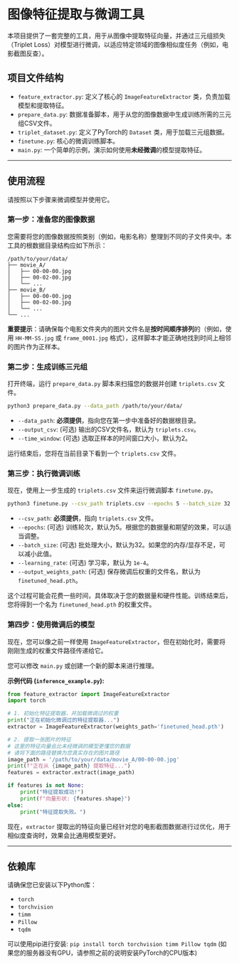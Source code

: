 # 图像特征提取与微调工具

本项目提供了一套完整的工具，用于从图像中提取特征向量，并通过三元组损失（Triplet Loss）对模型进行微调，以适应特定领域的图像相似度任务（例如，电影截图反查）。

## 项目文件结构

- `feature_extractor.py`: 定义了核心的 `ImageFeatureExtractor` 类，负责加载模型和提取特征。
- `prepare_data.py`: 数据准备脚本，用于从您的图像数据中生成训练所需的三元组CSV文件。
- `triplet_dataset.py`: 定义了PyTorch的 `Dataset` 类，用于加载三元组数据。
- `finetune.py`: 核心的微调训练脚本。
- `main.py`: 一个简单的示例，演示如何使用**未经微调**的模型提取特征。

---

## 使用流程

请按照以下步骤来微调模型并使用它。

### 第一步：准备您的图像数据

您需要将您的图像数据按照类别（例如，电影名称）整理到不同的子文件夹中。本工具的根数据目录结构应如下所示：

```
/path/to/your/data/
├── movie_A/
│   ├── 00-00-00.jpg
│   ├── 00-02-00.jpg
│   └── ...
├── movie_B/
│   ├── 00-00-00.jpg
│   ├── 00-02-00.jpg
│   └── ...
└── ...
```

**重要提示**：请确保每个电影文件夹内的图片文件名是**按时间顺序排列**的（例如，使用 `HH-MM-SS.jpg` 或 `frame_0001.jpg` 格式），这样脚本才能正确地找到时间上相邻的图片作为正样本。

### 第二步：生成训练三元组

打开终端，运行 `prepare_data.py` 脚本来扫描您的数据并创建 `triplets.csv` 文件。

```bash
python3 prepare_data.py --data_path /path/to/your/data/
```

- `--data_path`: **必须提供**，指向您在第一步中准备好的数据根目录。
- `--output_csv`: (可选) 输出的CSV文件名，默认为 `triplets.csv`。
- `--time_window`: (可选) 选取正样本的时间窗口大小，默认为2。

运行结束后，您将在当前目录下看到一个 `triplets.csv` 文件。

### 第三步：执行微调训练

现在，使用上一步生成的 `triplets.csv` 文件来运行微调脚本 `finetune.py`。

```bash
python3 finetune.py --csv_path triplets.csv --epochs 5 --batch_size 32 --learning_rate 0.0001
```

- `--csv_path`: **必须提供**，指向 `triplets.csv` 文件。
- `--epochs`: (可选) 训练轮次，默认为5。根据您的数据量和期望的效果，可以适当调整。
- `--batch_size`: (可选) 批处理大小，默认为32。如果您的内存/显存不足，可以减小此值。
- `--learning_rate`: (可选) 学习率，默认为 `1e-4`。
- `--output_weights_path`: (可选) 保存微调后权重的文件名，默认为 `finetuned_head.pth`。

这个过程可能会花费一些时间，具体取决于您的数据量和硬件性能。训练结束后，您将得到一个名为 `finetuned_head.pth` 的权重文件。

### 第四步：使用微调后的模型

现在，您可以像之前一样使用 `ImageFeatureExtractor`，但在初始化时，需要将刚刚生成的权重文件路径传递给它。

您可以修改 `main.py` 或创建一个新的脚本来进行推理。

**示例代码 (`inference_example.py`):**

```python
from feature_extractor import ImageFeatureExtractor
import torch

# 1. 初始化特征提取器，并加载微调过的权重
print("正在初始化微调过的特征提取器...")
extractor = ImageFeatureExtractor(weights_path='finetuned_head.pth')

# 2. 提取一张图片的特征
# 这里的特征向量会比未经微调的模型更懂您的数据
# 请将下面的路径替换为您真实存在的图片路径
image_path = '/path/to/your/data/movie_A/00-00-00.jpg'
print(f"正在从 {image_path} 提取特征...")
features = extractor.extract(image_path)

if features is not None:
    print("特征提取成功!")
    print(f"向量形状: {features.shape}")
else:
    print("特征提取失败。")

```

现在，`extractor` 提取出的特征向量已经针对您的电影截图数据进行过优化，用于相似度查询时，效果会比通用模型更好。

---

## 依赖库

请确保您已安装以下Python库：
- `torch`
- `torchvision`
- `timm`
- `Pillow`
- `tqdm`

可以使用pip进行安装: `pip install torch torchvision timm Pillow tqdm`
(如果您的服务器没有GPU，请参照之前的说明安装PyTorch的CPU版本)
